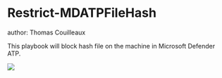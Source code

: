 # Restrict-MDATPFileHash
author: Thomas Couilleaux

This playbook will block hash file on the machine in Microsoft Defender ATP.

<a href="https://portal.azure.com/#create/Microsoft.Template/uri/https%3A%2F%2Fraw.githubusercontent.com%2Fgaelor%2FSentinelAsCode%2Fmaster%2FPlaybooks%2FRestrict-MDATPFileHash%2FRestrict-MDATPFileHash.json" target="_blank">
    <img src="https://aka.ms/deploytoazurebutton""/>
</a>